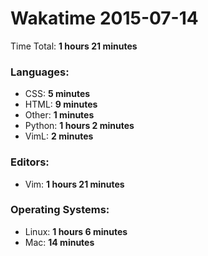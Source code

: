 # Wakatime 2015-07-14

Time Total: **1 hours 21 minutes**

### Languages:
- CSS: **5 minutes** 
- HTML: **9 minutes** 
- Other: **1 minutes** 
- Python: **1 hours 2 minutes** 
- VimL: **2 minutes** 

### Editors:
- Vim: **1 hours 21 minutes** 

### Operating Systems:
- Linux: **1 hours 6 minutes** 
- Mac: **14 minutes** 


